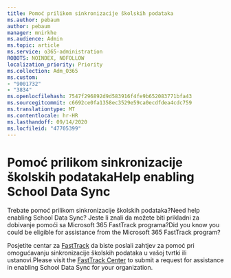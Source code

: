 ```yaml
---
title: Pomoć prilikom sinkronizacije školskih podataka
ms.author: pebaum
author: pebaum
manager: mnirkhe
ms.audience: Admin
ms.topic: article
ms.service: o365-administration
ROBOTS: NOINDEX, NOFOLLOW
localization_priority: Priority
ms.collection: Adm_O365
ms.custom:
- "9001732"
- "3834"
ms.openlocfilehash: 7547f296892d9d583916f4fe9b652083771bfa43
ms.sourcegitcommit: c6692ce0fa1358ec3529e59ca0ecdfdea4cdc759
ms.translationtype: MT
ms.contentlocale: hr-HR
ms.lasthandoff: 09/14/2020
ms.locfileid: "47705399"
---
```

# <a name="help-enabling-school-data-sync"></a><span data-ttu-id="087b2-102">Pomoć prilikom sinkronizacije školskih podataka</span><span class="sxs-lookup"><span data-stu-id="087b2-102">Help enabling School Data Sync</span></span>

<span data-ttu-id="087b2-103">Trebate pomoć prilikom sinkronizacije školskih podataka?</span><span class="sxs-lookup"><span data-stu-id="087b2-103">Need help enabling School Data Sync?</span></span> <span data-ttu-id="087b2-104">Jeste li znali da možete biti prikladni za dobivanje pomoći sa Microsoft 365 FastTrack programa?</span><span class="sxs-lookup"><span data-stu-id="087b2-104">Did you know you could be eligible for assistance from the Microsoft 365 FastTrack program?</span></span>

<span data-ttu-id="087b2-105">Posjetite centar za [FastTrack](https://www.microsoft.com/fasttrack) da biste poslali zahtjev za pomoć pri omogućavanju sinkronizacije školskih podataka u vašoj tvrtki ili ustanovi.</span><span class="sxs-lookup"><span data-stu-id="087b2-105">Please visit the [FastTrack Center](https://www.microsoft.com/fasttrack) to submit a request for assistance in enabling School Data Sync for your organization.</span></span>
